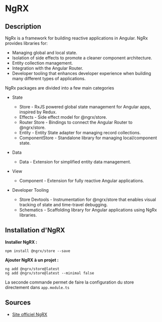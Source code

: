 # NgRX

## Description

NgRx is a framework for building reactive applications in Angular. NgRx provides libraries for:

* Managing global and local state.
* Isolation of side effects to promote a cleaner component architecture.
* Entity collection management.
* Integration with the Angular Router.
* Developer tooling that enhances developer experience when building many different types of applications.

NgRx packages are divided into a few main categories

* State

  * Store - RxJS powered global state management for Angular apps, inspired by Redux.
  * Effects - Side effect model for @ngrx/store.
  * Router Store - Bindings to connect the Angular Router to @ngrx/store.
  * Entity - Entity State adapter for managing record collections.
  * ComponentStore - Standalone library for managing local/component state.

* Data

  * Data - Extension for simplified entity data management.

* View

  * Component - Extension for fully reactive Angular applications.

* Developer Tooling

  * Store Devtools - Instrumentation for @ngrx/store that enables visual tracking of state and time-travel debugging.
  * Schematics - Scaffolding library for Angular applications using NgRx libraries.

## Installation d'NgRX

**Installer NgRX :**

```console
npm install @ngrx/store --save
```

**Ajouter NgRX à un projet :**

```console
ng add @ngrx/store@latest
ng add @ngrx/store@latest --minimal false
```

La seconde commande permet de faire la configuration du store directement dans `app.module.ts`



## Sources

* [Site officiel NgRX](https://ngrx.io/guide/store/install)